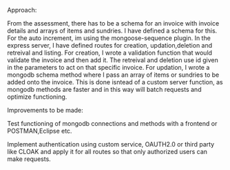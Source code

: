Approach:

From the assessment, there has to be a schema for an invoice with invoice details and arrays of items and sundries. I have defined a schema for this. For the auto increment, im using the mongoose-sequence plugin.
In the express server, I have defined routes for creation, updation,deletion and retreival and listing.
For creation, I wrote a validation function that would validate the invoice and then add it.
The retreival and deletion use id given in the parameters to act on that specific invoice.
For updation, I wrote a mongodb schema method where I pass an array of items or sundries to be added onto the invoice. This is done isntead of a custom server function, as mongodb methods are faster and in this way will batch requests and optimize functioning. 
 




Improvements to be made:

Test functioning of mongodb connections and methods with a frontend or POSTMAN,Eclipse etc.

Implement authentication using custom service, OAUTH2.0 or third party like CLOAK and apply it for all routes so that only authorized users can make requests.

